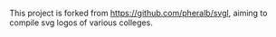 This project is forked from https://github.com/pheralb/svgl, aiming to compile svg logos of various colleges.